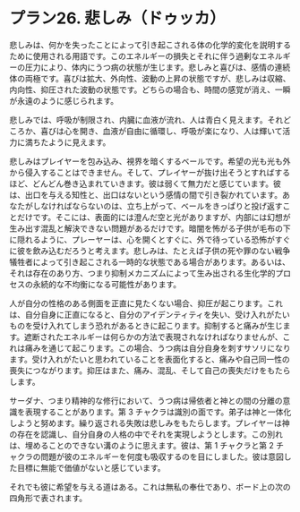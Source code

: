# プラン26. 悲しみ（ドゥッカ）

悲しみは、何かを失ったことによって引き起こされる体の化学的変化を説明するために使用される用語です。このエネルギーの損失とそれに伴う過剰なエネルギーの圧力により、体内にうつ病の状態が生じます。悲しみと喜びは、感情の連続体の両極です。喜びは拡大、外向性、波動の上昇の状態ですが、悲しみは収縮、内向性、抑圧された波動の状態です。どちらの場合も、時間の感覚が消え、一瞬が永遠のように感じられます。

悲しみでは、呼吸が制限され、内臓に血液が流れ、人は青白く見えます。それどころか、喜びは心を開き、血液が自由に循環し、呼吸が楽になり、人は輝いて活力に満ちたように見えます。

悲しみはプレイヤーを包み込み、視界を暗くするベールです。希望の光も光も外から侵入することはできません。そして、プレイヤーが抜け出そうとすればするほど、どんどん巻き込まれていきます。彼は弱くて無力だと感じています。彼は、出口を与える知性と、出口はないという感情の間で引き裂かれています。あなたがしなければならないのは、立ち上がって、ベールをきっぱりと投げ返すことだけです。そこには、表面的には澄んだ空と光がありますが、内部には幻想が生み出す混乱と解決できない問題があるだけです。暗闇を怖がる子供が毛布の下に隠れるように、プレーヤーは、心を開くとすぐに、外で待っている恐怖がすぐに彼を飲み込むだろうと考えます。悲しみは、たとえば子供の死や罪のない戦争犠牲者によって引き起こされる一時的な状態である場合があります。あるいは、それは存在のあり方、つまり抑制メカニズムによって生み出される生化学的プロセスの永続的な不均衡になる可能性があります。

人が自分の性格のある側面を正直に見たくない場合、抑圧が起こります。これは、自分自身に正直になると、自分のアイデンティティを失い、受け入れがたいものを受け入れてしまう恐れがあるときに起こります。抑制すると痛みが生じます。遮断されたエネルギーは何らかの方法で表現されなければなりませんが、これは痛みを通じて起こります。この場合、うつ病は自分自身を刺すサソリになります。受け入れがたいと思われていることを表面化すると、痛みや自己同一性の喪失につながります。抑圧はまた、痛み、混乱、そして自己の喪失だけをもたらします。

サーダナ、つまり精神的な修行において、うつ病は帰依者と神との間の分離の意識を表現することがあります。第 3 チャクラは識別の面です。弟子は神と一体化しようと努めます。繰り返される失敗は悲しみをもたらします。プレイヤーは神の存在を認識し、自分自身の人格の中でそれを実現しようとします。この別れは、埋めることのできない溝のように思えます。彼は、第 1 チャクラと第 2 チャクラの問題が彼のエネルギーを何度も吸収するのを目にしました。彼は意図した目標に無能で価値がないと感じています。

それでも彼に希望を与える道はある。これは無私の奉仕であり、ボード上の次の四角形で表されます。
